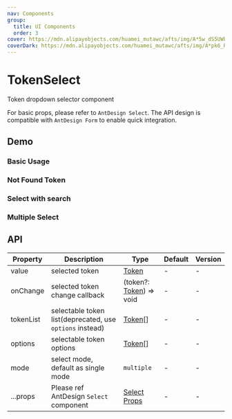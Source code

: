 ```yaml
---
nav: Components
group:
  title: UI Components
  order: 3
cover: https://mdn.alipayobjects.com/huamei_mutawc/afts/img/A*5w_dS5UWbToAAAAAAAAAAAAADlrGAQ/original
coverDark: https://mdn.alipayobjects.com/huamei_mutawc/afts/img/A*pk6_R7FY_nkAAAAAAAAAAAAADlrGAQ/original
---
```


# TokenSelect

Token dropdown selector component

For basic props, please refer to `AntDesign Select`. The API design is compatible with `AntDesign Form` to enable quick integration.

## Demo

### Basic Usage

<code src="./demos/basic.tsx"></code>

### Not Found Token

<code src="./demos/notFoundToken.tsx"></code>

### Select with search

<code src="./demos/withSearch.tsx"></code>

### Multiple Select

<code src="./demos/multipltSelect.tsx"></code>

## API

| Property | Description | Type | Default | Version |
| --- | --- | --- | --- | --- |
| value | selected token | [Token](/components/types-cn#token) | - | - |
| onChange | selected token change callback | (token?: [Token](/components/types-cn#token)) => void | - | - |
| tokenList | selectable token list(deprecated, use `options` instead) | [Token](/components/types-cn#token)[] | - | - |
| options | selectable token options | [Token](/components/types-cn#token)[] | - | - |
| mode | select mode, default as single mode | `multiple` | - | - |
| ...props | Please ref AntDesign `Select` component | [Select Props](https://ant-design.antgroup.com/components/select-cn#select-props) | - | - |
